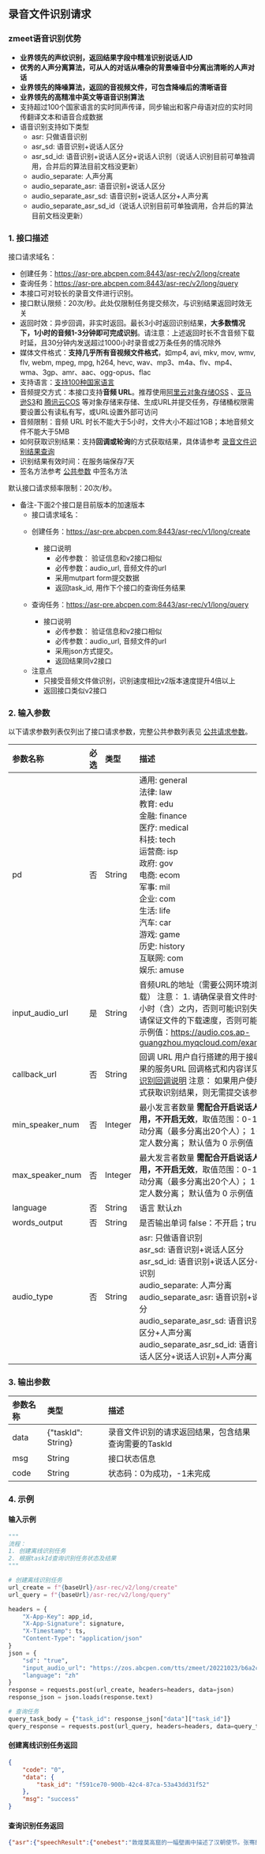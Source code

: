 ## 录音文件识别请求

### zmeet语音识别优势

- **业界领先的声纹识别，返回结果字段中精准识别说话人ID**
- **优秀的人声分离算法，可从人的对话从嘈杂的背景噪音中分离出清晰的人声对话**
- **业界领先的降噪算法，返回的音视频文件，可包含降噪后的清晰语音**
- **业界领先的高精准中英文等语音识别算法**
- 支持超过100个国家语言的实时同声传译，同步输出和客户母语对应的实时同传翻译文本和语音合成数据
- 语音识别支持如下类型
  - asr: 只做语音识别
  - asr_sd: 语音识别+说话人区分
  - asr_sd_id: 语音识别+说话人区分+说话人识别（说话人识别目前可单独调用，合并后的算法目前文档没更新）
  - audio_separate: 人声分离
  - audio_separate_asr: 语音识别+说话人区分
  - audio_separate_asr_sd: 语音识别+说话人区分+人声分离
  - audio_separate_asr_sd_id（说话人识别目前可单独调用，合并后的算法目前文档没更新）


### 1. 接口描述

接口请求域名： 
- 创建任务：https://asr-pre.abcpen.com:8443/asr-rec/v2/long/create
- 查询任务：https://asr-pre.abcpen.com:8443/asr-rec/v2/long/query
- 本接口可对较长的录音文件进行识别。
- 接口默认限频：20次/秒。此处仅限制任务提交频次，与识别结果返回时效无关
- 返回时效：异步回调，非实时返回。最长3小时返回识别结果，**大多数情况下，1小时的音频1-3分钟即可完成识别**。请注意：上述返回时长不含音频下载时延，且30分钟内发送超过1000小时录音或2万条任务的情况除外
- 媒体文件格式：**支持几乎所有音视频文件格式**，如mp4, avi, mkv, mov, wmv, flv, webm, mpeg, mpg, h264, hevc, wav、mp3、m4a、flv、mp4、wma、3gp、amr、aac、ogg-opus、flac
- 支持语言：[支持100种国家语言](https://github.com/zmeet-ai/asr-sdk-v2/blob/main/docs/country_code.md)
-  音频提交方式：本接口支持**音频 URL**。推荐使用[阿里云对象存储OSS](https://www.aliyun.com/product/oss?spm=5176.28508143.J_4VYgf18xNlTAyFFbOuOQe.60.e939154aMOdAFn) 、[亚马逊S3](about:blank)和 [腾讯云COS](https://cloud.tencent.com/document/product/436/38484) 等对象存储来存储、生成URL并提交任务，存储桶权限需要设置公有读私有写，或URL设置外部可访问
-  音频限制：音频 URL 时长不能大于5小时，文件大小不超过1GB；本地音频文件不能大于5MB
-  如何获取识别结果：支持**回调或轮询**的方式获取结果，具体请参考 [录音文件识别结果查询](https://cloud.tencent.com/document/product/1093/37822)
-  识别结果有效时间：在服务端保存7天
-  签名方法参考 [公共参数](https://github.com/zmeet-ai/asr-sdk-v2/blob/main/docs/signature.md) 中签名方法

默认接口请求频率限制：20次/秒。

* 备注-下面2个接口是目前版本的加速版本
    * 接口请求域名： 
    - 创建任务：https://asr-pre.abcpen.com:8443/asr-rec/v1/long/create
    	- 接口说明
            - 必传参数： 验证信息和v2接口相似
            - 必传参数：audio_url, 音频文件的url
            - 采用mutpart form提交数据
            - 返回task_id, 用作下个接口的查询任务结果 
    
    - 查询任务：https://asr-pre.abcpen.com:8443/asr-rec/v1/long/query
    	- 接口说明
            - 必传参数： 验证信息和v2接口相似
            - 必传参数：audio_url, 音频文件的url
            - 采用json方式提交。
            - 返回结果同v2接口
    * 注意点
        * 只接受音频文件做识别，识别速度相比v2版本速度提升4倍以上
        * 返回接口类似v2接口	


### 2. 输入参数

以下请求参数列表仅列出了接口请求参数，完整公共参数列表见 [公共请求参数](https://github.com/zmeet-ai/asr-sdk-v2/blob/main/docs/signature.md)。

| 参数名称           | 必选 | 类型    | 描述                                                         | 默认值 |
| :----------------- | :--- | :------ | :----------------------------------------------------------- | ------ |
| pd              | 否   | String  | 通用: general <br/>法律: law <br/>教育: edu <br/>金融: finance <br/>医疗: medical <br/>科技: tech <br/>运营商: isp <br/>政府: gov <br/>电商: ecom <br/>军事: mil <br/>企业: com <br/>生活: life <br/>汽车: car<br/>游戏: game<br/>历史: history<br/>互联网: com<br/>娱乐: amuse<br/> | general |
| input_audio_url                | 是   | String  | 音频URL的地址（需要公网环境浏览器可下载） 注意： 1. 请确保录音文件时长在5个小时（含）之内，否则可能识别失败； 2. 请保证文件的下载速度，否则可能下载失败 示例值：https://audio.cos.ap-guangzhou.myqcloud.com/example.wav |        |
| callback_url        | 否   | String  | 回调 URL 用户自行搭建的用于接收识别结果的服务URL 回调格式和内容详见：[录音识别回调说明](https://cloud.tencent.com/document/product/1093/52632)  注意： 如果用户使用轮询方式获取识别结果，则无需提交该参数 |        |
| min_speaker_num      | 否   | Integer | 最小发言者数量 **需配合开启说话人分离使用，不开启无效**，取值范围：0-10 0：自动分离（最多分离出20个人）； 1-10：指定人数分离； 默认值为 0 示例值：0 | 0 |
| max_speaker_num      | 否   | Integer | 最大发言者数量 **需配合开启说话人分离使用，不开启无效**，取值范围：0-10 0：自动分离（最多分离出20个人）； 1-10：指定人数分离； 默认值为 0 示例值：0 | 0 |
| language        | 否   | String  | 语言 默认zh |    |
| words_output        | 否   | String  | 是否输出单词 false：不开启；true：开启    ||
| audio_type | 否 | String | asr: 只做语音识别 <br/>asr_sd: 语音识别+说话人区分 <br/>asr_sd_id: 语音识别+说话人区分+说话人识别 <br/>audio_separate: 人声分离 <br/>audio_separate_asr: 语音识别+说话人区分 <br/>audio_separate_asr_sd: 语音识别+说话人区分+人声分离 <br/>audio_separate_asr_sd_id: 语音识别+说话人区分+说话人识别+人声分离 |asr|

### 3. 输出参数

| 参数名称  | 类型                                                         | 描述                                                         |
| :-------- | :----------------------------------------------------------- | :----------------------------------------------------------- |
| data      | {"taskId": String} | 录音文件识别的请求返回结果，包含结果查询需要的TaskId         |
| msg | String                                                       | 接口状态信息 |
| code | String                                                       | 状态码：0为成功，-1未完成|

### 4. 示例

#### 输入示例
```python
"""
流程：
1. 创建离线识别任务
2. 根据taskId查询识别任务状态及结果
"""

# 创建离线识别任务
url_create = f"{baseUrl}/asr-rec/v2/long/create"
url_query = f"{baseUrl}/asr-rec/v2/long/query"

headers = {
    "X-App-Key": app_id,
    "X-App-Signature": signature,
    "X-Timestamp": ts,
    "Content-Type": "application/json"
}
json = {
    "sd": "true",
    "input_audio_url": "https://zos.abcpen.com/tts/zmeet/20221023/b6a2c7ac-52c8-11ed-961e-00155dc6cbed.mp3",
    "language": "zh"
}
response = requests.post(url_create, headers=headers, data=json)
response_json = json.loads(response.text)

# 查询任务
query_task_body = {"task_id": response_json["data"]["task_id"]}
query_response = requests.post(url_query, headers=headers, data=query_task_body)
```

#### 创建离线识别任务返回
```json
{
    "code": "0",
    "data": {
        "task_id": "f591ce70-900b-42c4-87ca-53a43dd31f52"
    },
    "msg": "success"
}
```

#### 查询识别任务返回
```json
{"asr":{"speechResult":{"onebest":"敦煌莫高窟的一幅壁画中描述了汉朝使节。张骞即将出使西域的场景。公元前一百三十八年，张骞率领一百多人组成的使团浩浩荡荡，从长安启程，这就是丝绸之路的开端。随着张骞出使西域一条以丝绸为主要货物的商路，从汉帝国的都城长安出发，经过河西走廊，越过被古代中国人称为聪岭的帕米尔高原，走向中亚西亚，直至地中海陕西博物馆昂首远眺的鎏金铜蚕，来自拜占庭帝国的金币，共同见证了古丝绸之路的繁华。古罗马作家普灵尼在博物志中写道，为了获得中国的丝绸，罗马每年的花费不少于一亿罗马金币。在当时一磅中国丝绸的最高价值相当于十二两黄金苏丹大客栈、土耳其境内现存的最大商队客栈，也是古丝绸之路进入欧洲前最重要的驿站。公元十三世纪，塞尔柱王朝为了保护丝路贸易，每隔三十至四十公里，就修建一间客栈。客栈为过往商队提供免费住宿三天，还为他们提供货物保险。一支支驼队将丝绸、瓷器、茶叶等送往西方，也为中国带来亚麻、胡椒、香料等物产，跟着稀奇物品奔走在商道上的，还有不同地域特色的记忆、音乐和文化。在唐代，这支乐队使用的乐器来自中原和西域等，他们演奏的是胡月赞美的，是他们身处的时代。","duration":178.0,"detail":[{"sentences":"敦煌莫高窟的一幅壁画中描述了汉朝使节。","wordBg":750,"wordEd":5250,"speaker_id":[0],"words":[{"words":"敦","start":750,"end":990},{"words":"煌","start":1010,"end":1230},{"words":"莫","start":1230,"end":1410},{"words":"高","start":1410,"end":1590},{"words":"窟","start":1590,"end":1830},{"words":"的","start":1830,"end":1910},{"words":"一","start":1910,"end":1990},{"words":"幅","start":1990,"end":2190},{"words":"壁","start":2190,"end":2330},{"words":"画","start":2330,"end":2570},{"words":"中","start":2570,"end":2955},{"words":"描","start":3870,"end":4090},{"words":"述","start":4090,"end":4250},{"words":"了","start":4250,"end":4390},{"words":"汉","start":4390,"end":4610},{"words":"朝","start":4610,"end":4850},{"words":"使","start":4850,"end":5070},{"words":"节","start":5070,"end":5250}]},{"sentences":"张骞即将出使西域的场景。","wordBg":5250,"wordEd":8875,"speaker_id":[0],"words":[{"words":"张","start":5250,"end":5470},{"words":"骞","start":5470,"end":5825},{"words":"即","start":6830,"end":7050},{"words":"将","start":7050,"end":7290},{"words":"出","start":7290,"end":7530},{"words":"使","start":7570,"end":7810},{"words":"西","start":7850,"end":8090},{"words":"域","start":8090,"end":8270},{"words":"的","start":8270,"end":8390},{"words":"场","start":8390,"end":8610},{"words":"景","start":8610,"end":8875}]},{"sentences":"公元前一百三十八年，","wordBg":8875,"wordEd":17135,"speaker_id":[0],"words":[{"words":"公","start":14920,"end":15100},{"words":"元","start":15100,"end":15320},{"words":"前","start":15320,"end":15560},{"words":"一","start":15860,"end":16040},{"words":"百","start":16040,"end":16280},{"words":"三","start":16280,"end":16440},{"words":"十","start":16440,"end":16600},{"words":"八","start":16600,"end":16780},{"words":"年","start":16780,"end":17135}]},{"sentences":"张骞率领一百多人组成的使团浩浩荡荡，","wordBg":17135,"wordEd":23550,"speaker_id":[0],"words":[{"words":"张","start":18440,"end":18640},{"words":"骞","start":18640,"end":18880},{"words":"率","start":18980,"end":19100},{"words":"领","start":19100,"end":19340},{"words":"一","start":19360,"end":19520},{"words":"百","start":19520,"end":19760},{"words":"多","start":19760,"end":19920},{"words":"人","start":19920,"end":20120},{"words":"组","start":20120,"end":20280},{"words":"成","start":20280,"end":20380},{"words":"的","start":20380,"end":20520},{"words":"使","start":20520,"end":20680},{"words":"团","start":20680,"end":21095},{"words":"浩","start":22530,"end":22770},{"words":"浩","start":22790,"end":23030},{"words":"荡","start":23110,"end":23310},{"words":"荡","start":23310,"end":23550}]},{"sentences":"从长安启程，","wordBg":23550,"wordEd":25455,"speaker_id":[0],"words":[{"words":"从","start":23870,"end":24110},{"words":"长","start":24250,"end":24490},{"words":"安","start":24490,"end":24730},{"words":"启","start":24770,"end":25010},{"words":"程","start":25010,"end":25455}]},{"sentences":"这就是丝绸之路的开端。","wordBg":25455,"wordEd":29555,"speaker_id":[0],"words":[{"words":"这","start":26940,"end":27100},{"words":"就","start":27100,"end":27280},{"words":"是","start":27280,"end":27520},{"words":"丝","start":27560,"end":27800},{"words":"绸","start":27860,"end":28100},{"words":"之","start":28220,"end":28440},{"words":"路","start":28440,"end":28620},{"words":"的","start":28620,"end":28860},{"words":"开","start":28940,"end":29180},{"words":"端","start":29200,"end":29555}]},{"sentences":"随着张骞出使西域一条以丝绸为主要货物的商路，","wordBg":29555,"wordEd":42085,"speaker_id":[0],"words":[{"words":"随","start":36290,"end":36530},{"words":"着","start":36530,"end":36650},{"words":"张","start":36650,"end":36870},{"words":"骞","start":36870,"end":37110},{"words":"出","start":37130,"end":37330},{"words":"使","start":37330,"end":37570},{"words":"西","start":37650,"end":37850},{"words":"域","start":37850,"end":38145},{"words":"一","start":39360,"end":39540},{"words":"条","start":39540,"end":39720},{"words":"以","start":39720,"end":39920},{"words":"丝","start":39920,"end":40160},{"words":"绸","start":40180,"end":40420},{"words":"为","start":40420,"end":40620},{"words":"主","start":40620,"end":40760},{"words":"要","start":40760,"end":40960},{"words":"货","start":40960,"end":41180},{"words":"物","start":41180,"end":41340},{"words":"的","start":41340,"end":41480},{"words":"商","start":41480,"end":41720},{"words":"路","start":41760,"end":42085}]},{"sentences":"从汉帝国的都城长安出发，","wordBg":42085,"wordEd":45485,"speaker_id":[0],"words":[{"words":"从","start":42790,"end":43030},{"words":"汉","start":43050,"end":43290},{"words":"帝","start":43330,"end":43490},{"words":"国","start":43490,"end":43670},{"words":"的","start":43670,"end":43810},{"words":"都","start":43810,"end":44010},{"words":"城","start":44010,"end":44250},{"words":"长","start":44450,"end":44690},{"words":"安","start":44730,"end":44970},{"words":"出","start":44990,"end":45190},{"words":"发","start":45190,"end":45485}]},{"sentences":"经过河西走廊，","wordBg":45485,"wordEd":47995,"speaker_id":[0],"words":[{"words":"经","start":46510,"end":46690},{"words":"过","start":46690,"end":46930},{"words":"河","start":46970,"end":47210},{"words":"西","start":47210,"end":47450},{"words":"走","start":47470,"end":47670},{"words":"廊","start":47670,"end":47995}]},{"sentences":"越过被古代中国人称为聪岭的帕米尔高原，","wordBg":47995,"wordEd":52595,"speaker_id":[0],"words":[{"words":"越","start":48860,"end":49060},{"words":"过","start":49060,"end":49300},{"words":"被","start":49320,"end":49500},{"words":"古","start":49500,"end":49660},{"words":"代","start":49660,"end":49860},{"words":"中","start":49860,"end":50000},{"words":"国","start":50000,"end":50180},{"words":"人","start":50180,"end":50380},{"words":"称","start":50380,"end":50520},{"words":"为","start":50520,"end":50720},{"words":"聪","start":50720,"end":50940},{"words":"岭","start":50940,"end":51180},{"words":"的","start":51180,"end":51400},{"words":"帕","start":51400,"end":51580},{"words":"米","start":51580,"end":51760},{"words":"尔","start":51760,"end":52000},{"words":"高","start":52020,"end":52240},{"words":"原","start":52240,"end":52595}]},{"sentences":"走向中亚西亚，","wordBg":52595,"wordEd":55265,"speaker_id":[0],"words":[{"words":"走","start":53690,"end":53930},{"words":"向","start":53930,"end":54170},{"words":"中","start":54310,"end":54510},{"words":"亚","start":54510,"end":54750},{"words":"西","start":54810,"end":54970},{"words":"亚","start":54970,"end":55265}]},{"sentences":"直至地中海陕西博物馆昂首远眺的鎏金铜蚕，","wordBg":55265,"wordEd":67255,"speaker_id":[0],"words":[{"words":"直","start":56100,"end":56340},{"words":"至","start":56340,"end":56580},{"words":"地","start":56600,"end":56840},{"words":"中","start":56860,"end":57080},{"words":"海","start":57080,"end":57495},{"words":"陕","start":62670,"end":62910},{"words":"西","start":62950,"end":63190},{"words":"博","start":63190,"end":63290},{"words":"物","start":63290,"end":63450},{"words":"馆","start":63450,"end":63835},{"words":"昂","start":65080,"end":65280},{"words":"首","start":65280,"end":65520},{"words":"远","start":65520,"end":65740},{"words":"眺","start":65740,"end":65980},{"words":"的","start":65980,"end":66160},{"words":"鎏","start":66160,"end":66320},{"words":"金","start":66320,"end":66560},{"words":"铜","start":66640,"end":66840},{"words":"蚕","start":66840,"end":67255}]},{"sentences":"来自拜占庭帝国的金币，","wordBg":67255,"wordEd":70355,"speaker_id":[0],"words":[{"words":"来","start":68210,"end":68410},{"words":"自","start":68410,"end":68630},{"words":"拜","start":68630,"end":68810},{"words":"占","start":68810,"end":69050},{"words":"庭","start":69050,"end":69250},{"words":"帝","start":69250,"end":69450},{"words":"国","start":69450,"end":69630},{"words":"的","start":69630,"end":69770},{"words":"金","start":69770,"end":69970},{"words":"币","start":69970,"end":70355}]},{"sentences":"共同见证了古丝绸之路的繁华。","wordBg":70355,"wordEd":74935,"speaker_id":[0],"words":[{"words":"共","start":71460,"end":71700},{"words":"同","start":71700,"end":71940},{"words":"见","start":72100,"end":72280},{"words":"证","start":72280,"end":72520},{"words":"了","start":72520,"end":72760},{"words":"古","start":73000,"end":73240},{"words":"丝","start":73380,"end":73580},{"words":"绸","start":73580,"end":73820},{"words":"之","start":73840,"end":74060},{"words":"路","start":74060,"end":74160},{"words":"的","start":74160,"end":74320},{"words":"繁","start":74320,"end":74560},{"words":"华","start":74580,"end":74935}]},{"sentences":"古罗马作家普灵尼在博物志中写道，","wordBg":74935,"wordEd":80530,"speaker_id":[0],"words":[{"words":"古","start":77350,"end":77510},{"words":"罗","start":77510,"end":77670},{"words":"马","start":77670,"end":77890},{"words":"作","start":77890,"end":78090},{"words":"家","start":78090,"end":78330},{"words":"普","start":78330,"end":78510},{"words":"灵","start":78510,"end":78690},{"words":"尼","start":78690,"end":78930},{"words":"在","start":79030,"end":79270},{"words":"博","start":79330,"end":79530},{"words":"物","start":79530,"end":79690},{"words":"志","start":79690,"end":79870},{"words":"中","start":79870,"end":80090},{"words":"写","start":80090,"end":80290},{"words":"道","start":80290,"end":80530}]},{"sentences":"为了获得中国的丝绸，","wordBg":80530,"wordEd":82670,"speaker_id":[0],"words":[{"words":"为","start":81010,"end":81190},{"words":"了","start":81190,"end":81330},{"words":"获","start":81330,"end":81550},{"words":"得","start":81550,"end":81710},{"words":"中","start":81710,"end":81910},{"words":"国","start":81910,"end":82070},{"words":"的","start":82070,"end":82210},{"words":"丝","start":82210,"end":82430},{"words":"绸","start":82430,"end":82670}]},{"sentences":"罗马每年的花费不少于一亿罗马金币。","wordBg":82670,"wordEd":87565,"speaker_id":[0],"words":[{"words":"罗","start":83150,"end":83390},{"words":"马","start":83390,"end":83630},{"words":"每","start":83630,"end":83870},{"w
```
